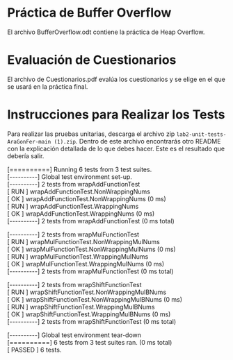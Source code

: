 # Práctica de Buffer Overflow

El archivo BufferOverflow.odt contiene la práctica de Heap Overflow.

# Evaluación de Cuestionarios

El archivo de Cuestionarios.pdf evalúa los cuestionarios y se elige en el que se usará en la práctica final.

# Instrucciones para Realizar los Tests

Para realizar las pruebas unitarias, descarga el archivo zip `lab2-unit-tests-AraGonFer-main (1).zip`. Dentro de este archivo encontrarás otro README con la explicación detallada de lo que debes hacer. Este es el resultado que debería salir.


[==========] Running 6 tests from 3 test suites.<br>
[----------] Global test environment set-up.<br>
[----------] 2 tests from wrapAddFunctionTest<br>
[ RUN      ] wrapAddFunctionTest.NonWrappingNums <br>
[       OK ] wrapAddFunctionTest.NonWrappingNums (0 ms) <br>
[ RUN      ] wrapAddFunctionTest.WrappingNums <br>
[       OK ] wrapAddFunctionTest.WrappingNums (0 ms) <br>
[----------] 2 tests from wrapAddFunctionTest (0 ms total) <br>

[----------] 2 tests from wrapMulFunctionTest <br>
[ RUN      ] wrapMulFunctionTest.NonWrappingMulNums <br>
[       OK ] wrapMulFunctionTest.NonWrappingMulNums (0 ms) <br>
[ RUN      ] wrapMulFunctionTest.WrappingMulNums <br>
[       OK ] wrapMulFunctionTest.WrappingMulNums (0 ms) <br>
[----------] 2 tests from wrapMulFunctionTest (0 ms total) <br>

[----------] 2 tests from wrapShiftFunctionTest <br>
[ RUN      ] wrapShiftFunctionTest.NonWrappingMulBNums <br>
[       OK ] wrapShiftFunctionTest.NonWrappingMulBNums (0 ms) <br>
[ RUN      ] wrapShiftFunctionTest.WrappingMulBNums <br>
[       OK ] wrapShiftFunctionTest.WrappingMulBNums (0 ms) <br>
[----------] 2 tests from wrapShiftFunctionTest (0 ms total) <br>

[----------] Global test environment tear-down <br>
[==========] 6 tests from 3 test suites ran. (0 ms total) <br>
[  PASSED  ] 6 tests. <br>

